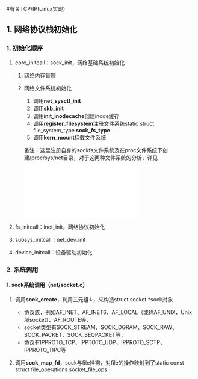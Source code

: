 #有关TCP/IP(Linux实现)

## 1. 网络协议栈初始化 ##
### 1. 初始化顺序 ###
1. core\_initcall：sock_init，网络基础系统初始化
	1. 网络内存管理
	2. 网络文件系统初始化
		1. 调用**net_sysctl_init**
		2. 调用**skb_init**
		3. 调用**init_inodecache**创建inode缓存
		2. 调用**register\_filesystem**注册文件系统static struct file_system\_type **sock\_fs\_type** 
		3. 调用**kern\_mount**挂载文件系统

		备注：这里注册自身的sockfs文件系统及在proc文件系统下创建/proc/sys/net目录，对于这两种文件系统的分析，详见![Linux虚拟文件系统](Linux虚拟文件系统.md)

2. fs\_initcall：inet_init，网络协议初始化
3. subsys\_initcall：net\_dev_init
4. device\_initcall：设备驱动初始化

### 2. 系统调用 ###
#### 1. sock系统调用（net/socket.c） ####
1. 调用**sock\_create**，利用三元组↓，来构造struct socket *sock对象
	- 协议族，例如AF\_INET、AF\_INET6、AF\_LOCAL（或称AF\_UNIX，Unix域socket）、AF\_ROUTE等，
	- socket类型有SOCK\_STREAM、SOCK\_DGRAM、SOCK\_RAW、SOCK\_PACKET、SOCK\_SEQPACKET等，
    - 协议有IPPROTO_TCP、IPPTOTO_UDP、IPPROTO_SCTP、IPPROTO_TIPC等
    
2. 调用**sock\_map_fd**，sock与file挂钩，对file的操作映射到了static const struct file\_operations socket_file_ops
